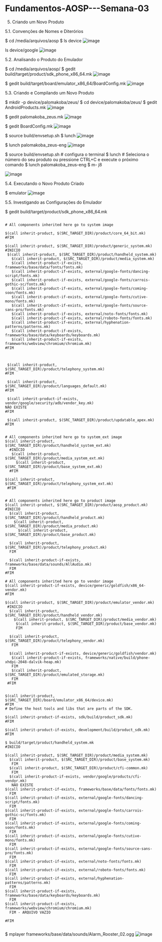 # Fundamentos-AOSP---Semana-03


5. Criando um Novo Produto


5.1. Convenções de Nomes e Diterórios

$ cd /media/arquivos/aosp
$ ls device
![image](https://user-images.githubusercontent.com/75500077/225477749-ae5ab2d5-c7ef-49fc-be1c-252cf762fb85.png)


ls device/google
![image](https://user-images.githubusercontent.com/75500077/225477940-0b60f8cd-728f-4611-b5a6-2f0644f0915a.png)


5.2. Analisando o Produto do Emulador

$ cd /media/arquivos/aosp/
$ gedit build/target/product/sdk_phone_x86_64.mk
![image](https://user-images.githubusercontent.com/75500077/225478438-4bfb0746-e91f-46ff-8860-1c9c5b267340.png)

$ gedit build/target/board/emulator_x86_64/BoardConfig.mk
![image](https://user-images.githubusercontent.com/75500077/225478607-915e5969-961c-4a37-a9d0-d8d1732dd64e.png)


5.3. Criando e Compilando um Novo Produto

$ mkdir -p device/palomakoba/zeus/
$ cd device/palomakoba/zeus/
$ gedit AndroidProducts.mk
![image](https://user-images.githubusercontent.com/75500077/225479303-a6621d06-b7af-4a1d-a659-c5da6fad4521.png)


$ gedit palomakoba_zeus.mk 
![image](https://user-images.githubusercontent.com/75500077/225479606-5ea3b97a-64f5-4597-bd1b-2c0e2696d05c.png)

$ gedit BoardConfig.mk
![image](https://user-images.githubusercontent.com/75500077/225479728-2992265c-350f-4c27-824b-6180b08049ea.png)

$ source build/envsetup.sh
$ lunch 
![image](https://user-images.githubusercontent.com/75500077/225479992-e76689d3-19cd-4032-995e-8946c5fc078b.png)

$ lunch palomakoba_zeus-eng
![image](https://user-images.githubusercontent.com/75500077/225480151-595c7573-2baf-40ab-b9bd-99a1eff5cef6.png)

$ source build/envsetup.sh  # configura o terminal
$ lunch # Seleciona o número do seu produto ou pressione CTRL+C e execute o próximo comando
$ lunch palomakoba_zeus-eng
$ m- j8

![image](https://user-images.githubusercontent.com/75500077/225772523-39a96bbb-4abb-412c-b377-cdc221f4918c.png)
 
 
 5.4. Executando o Novo Produto Criado
 
$ emulator
![image](https://user-images.githubusercontent.com/75500077/225774476-c841706d-a452-407f-a4f4-fc8d7cf55455.png)


5.5. Investigando as Configurações do Emulador

$ gedit build/target/product/sdk_phone_x86_64.mk


```

# All components inherited here go to system image

$(call inherit-product, $(SRC_TARGET_DIR)/product/core_64_bit.mk)
#FIM

$(call inherit-product, $(SRC_TARGET_DIR)/product/generic_system.mk)
#INICIO
 $(call inherit-product, $(SRC_TARGET_DIR)/product/handheld_system.mk)
   $(call inherit-product, $(SRC_TARGET_DIR)/product/media_system.mk)
   $(call inherit-product-if-exists, frameworks/base/data/fonts/fonts.mk)
   $(call inherit-product-if-exists, external/google-fonts/dancing-script/fonts.mk)
   $(call inherit-product-if-exists, external/google-fonts/carrois-gothic-sc/fonts.mk)
   $(call inherit-product-if-exists, external/google-fonts/coming-soon/fonts.mk)
   $(call inherit-product-if-exists, external/google-fonts/cutive-mono/fonts.mk)
   $(call inherit-product-if-exists, external/google-fonts/source-sans-pro/fonts.mk)
   $(call inherit-product-if-exists, external/noto-fonts/fonts.mk) 
   $(call inherit-product-if-exists, external/roboto-fonts/fonts.mk)
   $(call inherit-product-if-exists, external/hyphenation-patterns/patterns.mk)
   $(call inherit-product-if-exists, frameworks/base/data/keyboards/keyboards.mk)
   $(call inherit-product-if-exists, frameworks/webview/chromium/chromium.mk)
#FIM
 
 
 
 $(call inherit-product, $(SRC_TARGET_DIR)/product/telephony_system.mk)
#FIM
 
 $(call inherit-product, $(SRC_TARGET_DIR)/product/languages_default.mk)
#FIM
 
 $(call inherit-product-if-exists, vendor/google/security/adb/vendor_key.mk)
NÂO EXISTE
#FIM

 $(call inherit-product, $(SRC_TARGET_DIR)/product/updatable_apex.mk)
#FIM


# All components inherited here go to system_ext image
$(call inherit-product, $(SRC_TARGET_DIR)/product/handheld_system_ext.mk)
  #INICIO
   $(call inherit-product, $(SRC_TARGET_DIR)/product/media_system_ext.mk)
     $(call inherit-product, $(SRC_TARGET_DIR)/product/base_system_ext.mk)
  #FIM
  
$(call inherit-product, $(SRC_TARGET_DIR)/product/telephony_system_ext.mk)
 #FIM
 
 
# All components inherited here go to product image
$(call inherit-product, $(SRC_TARGET_DIR)/product/aosp_product.mk)
#INICIO
  $(call inherit-product, $(SRC_TARGET_DIR)/product/handheld_product.mk)
    $(call inherit-product, $(SRC_TARGET_DIR)/product/media_product.mk)
      $(call inherit-product, $(SRC_TARGET_DIR)/product/base_product.mk)
      
  $(call inherit-product, $(SRC_TARGET_DIR)/product/telephony_product.mk) 
  FIM
  
  $(call inherit-product-if-exists, frameworks/base/data/sounds/AllAudio.mk)
  FIM
#FIM

# All components inherited here go to vendor image
$(call inherit-product-if-exists, device/generic/goldfish/x86_64-vendor.mk)
#FIM

$(call inherit-product, $(SRC_TARGET_DIR)/product/emulator_vendor.mk)
 #INICIO
  $(call inherit-product, $(SRC_TARGET_DIR)/product/handheld_vendor.mk)
    $(call inherit-product, $(SRC_TARGET_DIR)/product/media_vendor.mk)
     $(call inherit-product, $(SRC_TARGET_DIR)/product/base_vendor.mk)
     FIM
     
  $(call inherit-product, $(SRC_TARGET_DIR)/product/telephony_vendor.mk)
   FIM
   
  $(call inherit-product-if-exists, device/generic/goldfish/vendor.mk)
   $(call inherit-product-if-exists, frameworks/native/build/phone-xhdpi-2048-dalvik-heap.mk)
   FIM
   $(call inherit-product, $(SRC_TARGET_DIR)/product/emulated_storage.mk)
   FIM
 #FIM
 
 
$(call inherit-product, $(SRC_TARGET_DIR)/board/emulator_x86_64/device.mk)
#FIM
# Define the host tools and libs that are parts of the SDK.

$(call inherit-product-if-exists, sdk/build/product_sdk.mk)
#FIM

$(call inherit-product-if-exists, development/build/product_sdk.mk)
#FIM

```

```
$ build/target/product/handheld_system.mk 
#INICIO

$(call inherit-product, $(SRC_TARGET_DIR)/product/media_system.mk)
  $(call inherit-product, $(SRC_TARGET_DIR)/product/base_system.mk)
   FIM
  $(call inherit-product, $(SRC_TARGET_DIR)/product/cfi-common.mk)
   FIM
  $(call inherit-product-if-exists, vendor/google/products/cfi-vendor.mk)
   NÃO EXISTE
$(call inherit-product-if-exists, frameworks/base/data/fonts/fonts.mk)
  FIM
$(call inherit-product-if-exists, external/google-fonts/dancing-script/fonts.mk)
  FIM
$(call inherit-product-if-exists, external/google-fonts/carrois-gothic-sc/fonts.mk)
  FIM
$(call inherit-product-if-exists, external/google-fonts/coming-soon/fonts.mk)
  FIM
$(call inherit-product-if-exists, external/google-fonts/cutive-mono/fonts.mk)
  FIM
$(call inherit-product-if-exists, external/google-fonts/source-sans-pro/fonts.mk)
  FIM
$(call inherit-product-if-exists, external/noto-fonts/fonts.mk)
  FIM
$(call inherit-product-if-exists, external/roboto-fonts/fonts.mk)
  FIM
$(call inherit-product-if-exists, external/hyphenation-patterns/patterns.mk)
  FIM
$(call inherit-product-if-exists, frameworks/base/data/keyboards/keyboards.mk)
  FIM
$(call inherit-product-if-exists, frameworks/webview/chromium/chromium.mk)
  FIM - ARQUIVO VAZIO
  
#FIM


```







$ mplayer frameworks/base/data/sounds/Alarm_Rooster_02.ogg
![image](https://user-images.githubusercontent.com/75500077/225784114-d67c57de-2e3c-4e86-aaf1-d36c4a2750fb.png)








